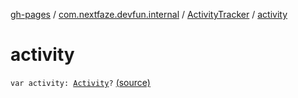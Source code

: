 [gh-pages](../../index.md) / [com.nextfaze.devfun.internal](../index.md) / [ActivityTracker](index.md) / [activity](.)

# activity

`var activity: `[`Activity`](https://developer.android.com/reference/android/app/Activity.html)`?` [(source)](https://github.com/NextFaze/dev-fun/tree/master/devfun/src/main/java/com/nextfaze/devfun/internal/ActivityTracking.kt#L75)